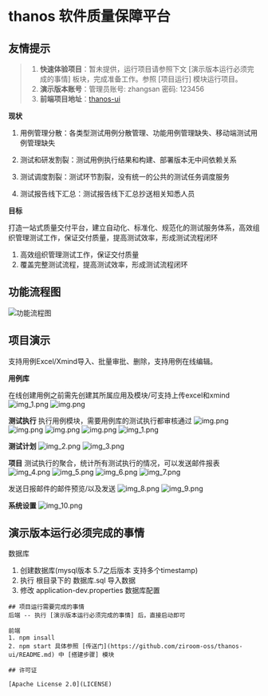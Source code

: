 # thanos 软件质量保障平台

## 友情提示
> 1. **快速体验项目**：暂未提供，运行项目请参照下文 [演示版本运行必须完成的事情] 板块，完成准备工作。参照 [项目运行] 模块运行项目。
> 2. **演示版本账号**：管理员账号: zhangsan 密码: 123456
> 3. **前端项目地址**：[thanos-ui](https://github.com/ziroom-oss/thanos-ui)

**现状**

1. 用例管理分散：各类型测试用例分散管理、功能用例管理缺失、移动端测试用例管理缺失

1. 测试和研发割裂：测试用例执行结果和构建、部署版本无中间依赖关系

1. 测试调度割裂：测试环节割裂，没有统一的公共的测试任务调度服务

1. 测试报告线下汇总：测试报告线下汇总抄送相关知悉人员

**目标**

打造一站式质量交付平台，建立自动化、标准化、规范化的测试服务体系，高效组织管理测试工作，保证交付质量，提高测试效率，形成测试流程闭环

1. 高效组织管理测试工作，保证交付质量
2. 覆盖完整测试流程，提高测试效率，形成测试流程闭环

## **功能流程图**

![功能流程图](src/main/resources/images/架构图.png)

## **项目演示**

支持用例Excel/Xmind导入、批量审批、删除，支持用例在线编辑。

**用例库**

在线创建用例之前需先创建其所属应用及模块/可支持上传excel和xmind
![img_1.png](src/main/resources/images/img2.png)
![img.png](src/main/resources/images/img1.png)

**测试执行**
执行用例模块，需要用例库的测试执行都审核通过
![img.png](src/main/resources/images/img4.png)
![img.png](src/main/resources/images/img3.png)
![img.png](src/main/resources/images/img5.png)
![img.png](src/main/resources/images/img.png)
![img_1.png](src/main/resources/images/img_1.png)

**测试计划**
![img_2.png](src/main/resources/images/img_2.png)
![img_3.png](src/main/resources/images/img_3.png)

**项目**
测试执行的聚合，统计所有测试执行的情况，可以发送邮件报表
![img_4.png](src/main/resources/images/img_4.png)
![img_5.png](src/main/resources/images/img_5.png)
![img_6.png](src/main/resources/images/img_6.png)
![img_7.png](src/main/resources/images/img_7.png)

发送日报邮件的邮件预览/以及发送
![img_8.png](src/main/resources/images/img_8.png)
![img_9.png](src/main/resources/images/img_9.png)

**系统设置**
![img_10.png](src/main/resources/images/img_10.png)

## 演示版本运行必须完成的事情
数据库 
1. 创建数据库(mysql版本 5.7之后版本 支持多个timestamp)   
2. 执行 根目录下的 数据库.sql 导入数据   
3. 修改 application-dev.properties 数据库配置

```
## 项目运行需要完成的事情
后端 -- 执行 [演示版本运行必须完成的事情] 后，直接启动即可

前端 
1. npm insall   
2. npm start 具体参照 [传送门](https://github.com/ziroom-oss/thanos-ui/README.md) 中 [搭建步骤] 模块

## 许可证

[Apache License 2.0](LICENSE)
